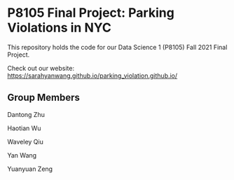 # P8105 Final Project: Parking Violations in NYC

This repository holds the code for our Data Science 1 (P8105) Fall 2021 Final Project. 

Check out our website: https://sarahyanwang.github.io/parking_violation.github.io/

## Group Members
Dantong Zhu

Haotian Wu

Waveley Qiu

Yan Wang

Yuanyuan Zeng
